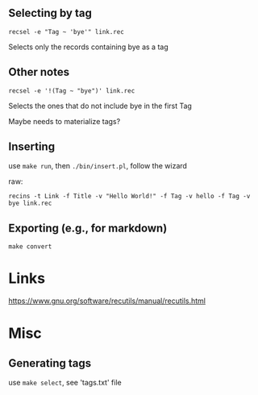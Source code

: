 ## Selecting by tag

```
recsel -e "Tag ~ 'bye'" link.rec
```

Selects only the records containing bye as a tag

## Other notes

```
recsel -e '!(Tag ~ "bye")' link.rec
```

Selects the ones that do not include bye in the first Tag

Maybe needs to materialize tags?

## Inserting

use `make run`, then `./bin/insert.pl`, follow the wizard

raw:

```
recins -t Link -f Title -v "Hello World!" -f Tag -v hello -f Tag -v bye link.rec
```

## Exporting (e.g., for markdown)

```
make convert
```

# Links

https://www.gnu.org/software/recutils/manual/recutils.html

# Misc

## Generating tags

use `make select`, see 'tags.txt' file

